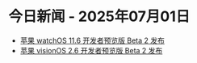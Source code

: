 # 今日新闻 - 2025年07月01日
- [苹果 watchOS 11.6 开发者预览版 Beta 2 发布](https://www.ithome.com/0/864/867.htm)
- [苹果 visionOS 2.6 开发者预览版 Beta 2 发布](https://www.ithome.com/0/864/866.htm)
